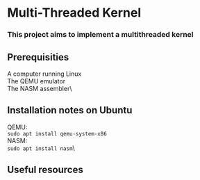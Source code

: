 # Multi-Threaded Kernel
### This project aims to implement a multithreaded kernel

## Prerequisities
A computer running Linux\
The QEMU emulator\
The NASM assembler\

## Installation notes on Ubuntu
QEMU:\
```sudo apt install qemu-system-x86```\
NASM:\
```sudo apt install nasm```\

## Useful resources
